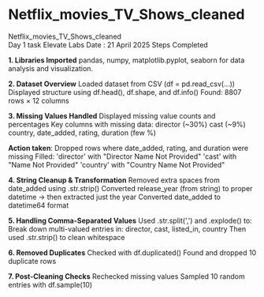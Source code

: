 # Netflix_movies_TV_Shows_cleaned
Netflix_movies_TV_Shows_cleaned  
Day 1 task Elevate Labs
Date : 21 April 2025
Steps Completed

**1. Libraries Imported**
pandas, numpy, matplotlib.pyplot, seaborn for data analysis and visualization.

**2. Dataset Overview**
Loaded dataset from CSV (df = pd.read_csv(...))
Displayed structure using df.head(), df.shape, and df.info()
Found: 8807 rows × 12 columns

**3. Missing Values Handled**
Displayed missing value counts and percentages
Key columns with missing data:
director (~30%)
cast (~9%)
country, date_added, rating, duration (few %)

**Action taken**:
Dropped rows where date_added, rating, and duration were missing
Filled:
'director' with "Director Name Not Provided"
'cast' with "Name Not Provided"
'country' with "Country Name Not Provided"

**4. String Cleanup & Transformation**
Removed extra spaces from date_added using .str.strip()
Converted release_year (from string) to proper datetime → then extracted just the year
Converted date_added to datetime64 format

**5. Handling Comma-Separated Values**
Used .str.split(',') and .explode() to:
Break down multi-valued entries in:
director, cast, listed_in, country
Then used .str.strip() to clean whitespace

**6. Removed Duplicates**
Checked with df.duplicated()
Found and dropped 10 duplicate rows

**7. Post-Cleaning Checks**
Rechecked missing values 
Sampled 10 random entries with df.sample(10)
